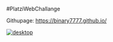 
#PlatziWebChallange

Githupage: https://binary7777.github.io/

[![desktop](https://ibb.co/mXr6hmB "desktop")](https://ibb.co/mXr6hmB "desktop")

